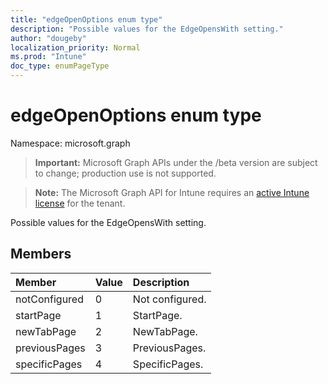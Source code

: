 ```yaml
---
title: "edgeOpenOptions enum type"
description: "Possible values for the EdgeOpensWith setting."
author: "dougeby"
localization_priority: Normal
ms.prod: "Intune"
doc_type: enumPageType
---
```


# edgeOpenOptions enum type

Namespace: microsoft.graph

> **Important:** Microsoft Graph APIs under the /beta version are subject to change; production use is not supported.

> **Note:** The Microsoft Graph API for Intune requires an [active Intune license](https://go.microsoft.com/fwlink/?linkid=839381) for the tenant.

Possible values for the EdgeOpensWith setting.

## Members
|Member|Value|Description|
|:---|:---|:---|
|notConfigured|0|Not configured.|
|startPage|1|StartPage.|
|newTabPage|2|NewTabPage.|
|previousPages|3|PreviousPages.|
|specificPages|4|SpecificPages.|



